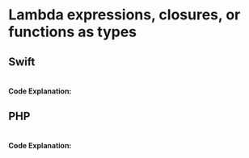 # Lambda expressions, closures, or functions as types

## Swift
```swift
```
#### Code Explanation:
## PHP
```php
```
#### Code Explanation: